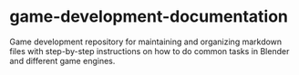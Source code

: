 # game-development-documentation
Game development repository for maintaining and organizing markdown files with step-by-step instructions on how to do common tasks in Blender and different game engines.
